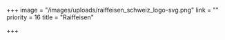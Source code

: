 +++
image = "/images/uploads/raiffeisen_schweiz_logo-svg.png"
link = ""
priority = 16
title = "Raiffeisen"

+++
